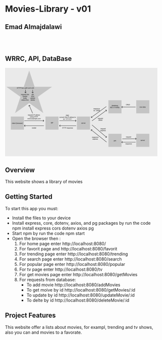 # Movies-Library - v01

## **Emad Almajdalawi**

<br>

<br>

## WRRC, API, DataBase

![WRRC](images/database.png)

## Overview
This website shows a library of movies

## Getting Started
To start this app you must:
- Install the files to your device
- Install express, core, dotenv, axios, and pg packages by run the code   npm install express cors dotenv axios pg
- Start npm by run the code    npm start
- Open the browser then :
    1. For home page enter http://localhost:8080/ 
    2. For favorit page and http://localhost:8080/favorit
    3. For trending page enter http://localhost:8080/trending
    4. For search page enter http://localhost:8080/search
    5. For popular page enter http://localhost:8080/popular
    6. For tv page enter http://localhost:8080/tv
    7. For get movies page enter http://localhost:8080/getMovies
    8. For requests from database:
        - To add movie http://localhost:8080/addMovies
        - To get moive by id http://localhost:8080/getMovies/:id
        - To update by id http://localhost:8080/updateMovie/:id
        - To delte by id http://localhost:8080/deleteMovie/:id




## Project Features
This website offer a lists about movies, for exampl, trending and tv shows, also you can and movies to a favorate.
